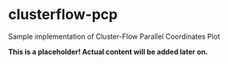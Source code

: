 # clusterflow-pcp
Sample implementation of Cluster-Flow Parallel Coordinates Plot

**This is a placeholder! Actual content will be added later on.**
